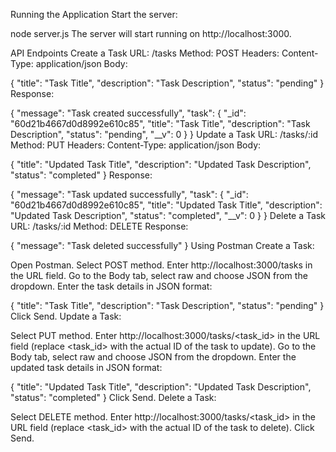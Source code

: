 Running the Application
Start the server:

node server.js
The server will start running on http://localhost:3000.

API Endpoints
Create a Task
URL: /tasks
Method: POST
Headers:
Content-Type: application/json
Body:

{
  "title": "Task Title",
  "description": "Task Description",
  "status": "pending"
}
Response:

{
  "message": "Task created successfully",
  "task": {
    "_id": "60d21b4667d0d8992e610c85",
    "title": "Task Title",
    "description": "Task Description",
    "status": "pending",
    "__v": 0
  }
}
Update a Task
URL: /tasks/:id
Method: PUT
Headers:
Content-Type: application/json
Body:

{
  "title": "Updated Task Title",
  "description": "Updated Task Description",
  "status": "completed"
}
Response:

{
  "message": "Task updated successfully",
  "task": {
    "_id": "60d21b4667d0d8992e610c85",
    "title": "Updated Task Title",
    "description": "Updated Task Description",
    "status": "completed",
    "__v": 0
  }
}
Delete a Task
URL: /tasks/:id
Method: DELETE
Response:

{
  "message": "Task deleted successfully"
}
Using Postman
Create a Task:

Open Postman.
Select POST method.
Enter http://localhost:3000/tasks in the URL field.
Go to the Body tab, select raw and choose JSON from the dropdown.
Enter the task details in JSON format:

{
  "title": "Task Title",
  "description": "Task Description",
  "status": "pending"
}
Click Send.
Update a Task:

Select PUT method.
Enter http://localhost:3000/tasks/<task_id> in the URL field (replace <task_id> with the actual ID of the task to update).
Go to the Body tab, select raw and choose JSON from the dropdown.
Enter the updated task details in JSON format:

{
  "title": "Updated Task Title",
  "description": "Updated Task Description",
  "status": "completed"
}
Click Send.
Delete a Task:

Select DELETE method.
Enter http://localhost:3000/tasks/<task_id> in the URL field (replace <task_id> with the actual ID of the task to delete).
Click Send.
